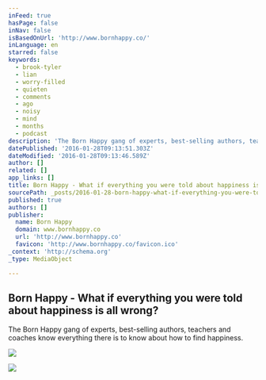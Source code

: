 ```yaml
---
inFeed: true
hasPage: false
inNav: false
isBasedOnUrl: 'http://www.bornhappy.co/'
inLanguage: en
starred: false
keywords:
  - brook-tyler
  - lian
  - worry-filled
  - quieten
  - comments
  - ago
  - noisy
  - mind
  - months
  - podcast
description: 'The Born Happy gang of experts, best-selling authors, teachers and coaches know everything there is to know about how to find happiness.'
datePublished: '2016-01-28T09:13:51.303Z'
dateModified: '2016-01-28T09:13:46.589Z'
author: []
related: []
app_links: []
title: Born Happy - What if everything you were told about happiness is all wrong?
sourcePath: _posts/2016-01-28-born-happy-what-if-everything-you-were-told-about-happines.md
published: true
authors: []
publisher:
  name: Born Happy
  domain: www.bornhappy.co
  url: 'http://www.bornhappy.co'
  favicon: 'http://www.bornhappy.co/favicon.ico'
_context: 'http://schema.org'
_type: MediaObject

---
```

<article style=""><h1>Born Happy - What if everything you were told about happiness is all wrong?</h1><p>The Born Happy gang of experts, best-selling authors, teachers and coaches know everything there is to know about how to find happiness.</p><img src="https://s3-us-west-2.amazonaws.com/the-grid-img/p/6a8e3ea77b8739bc4746bd5ccaa30f394f6d03bd.jpg" /></article>

![](https://the-grid-user-content.s3-us-west-2.amazonaws.com/a385eb2c-b842-4d02-afbf-dbaaaa6fce36.png)